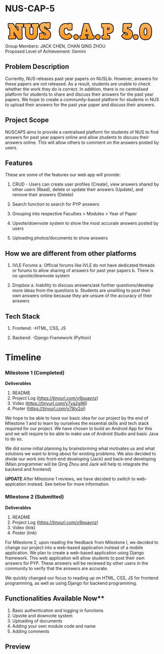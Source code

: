 # **NUS-CAP-5**
![NUSCAP5 Logo](NUSCAP5.png)
<br>Group Members: JACK CHEN, CHAN QING ZHOU
<br>Proposed Level of Achievement: Gemini

## Problem Description

Currently, NUS releases past year papers on NUSLib. However, answers for these papers are not released. As a result, students are unable to check whether the work they do is correct. In addition, there is no centralised platform for students to share and discuss their answers for the past year papers. We hope to create a community-based platform for students in NUS to upload their answers for the past year paper and discuss their answers.


## Project Scope
NUSCAP5 aims to provide a centralised platform for students of NUS to find answers for past year papers online and allow students to discuss their answers online. This will allow others to comment on the answers posted by users. 

## Features
These are some of the features our web app will provide:

1. CRUD - Users can create user profiles (Create), view answers shared by other users (Read), delete or update their answers (Update), and remove their answers (Delete)

2. Search function to search for PYP answers

3. Grouping into respective Faculties > Modules > Year of Paper

4. Upvote/downvote system to show the most accurate answers posted by users

5. Uploading photos/documents to show answers

## How we are different from other platforms
1. IVLE Forums
  a. Official forums like IVLE do not have dedicated threads or forums to allow sharing of answers for past year papers
  b. There is no upvote/downvote system
  
2. Dropbox
  a. Inability to discuss answers/ask further questions/develop more ideas from the questions
  b. Students are unwilling to post their own answers online because they are unsure of the accuracy of their answers

## Tech Stack
1. Frontend:
  -HTML, CSS, JS
 
2. Backend:
  -Django Framework (Python)
  

# Timeline

### **Milestone 1** (Completed)
**Deliverables**
1. README 
2. Project Log (https://tinyurl.com/y9quavnz)
3. Video (https://tinyurl.com/y7ya2g96)
4. Poster (https://tinyurl.com/y79lv2ol)

We hope to be able to have our basic idea for our project by the end of Milestone 1 and to learn by ourselves the essential skills and tech stack required for our project. We have chosen to build an Android App for this and we will require to be able to make use of Android Studio and basic Java to do so.

We did some initial planning by brainstorming what motivates us and what solutions we want to bring about for existing problems. We also decided to divide our work into front-end developing (Jack) and back-end developing (Main programmer will be Qing Zhou and Jack will help to integrate the backend and frontend)

**UPDATE**
After Milestone 1 reviews, we have decided to switch to web-applcation instead. See below for more information.
 

### **MIlestone 2** (Submitted)
**Deliverables**
1. README 
2. Project Log (https://tinyurl.com/y9quavnz)
3. Video (link)
4. Poster (link)

For Milestone 2, upon reading the feedback from Milestone I, we decided to change our project into a web-based application instead of a mobile application. We plan to create a web-based application using Django framework. This web application will allow students to post their own answers for PYP. These answers will be reviewed by other users in the community to verify that the answers are accurate. 

We quickly changed our focus to reading up on HTML, CSS, JS for frontend programming, as well as using Django for backend programming. 

## Functionalities Available Now**
1. Basic authentication and logging in functions
2. Upvote and downvote system
3. Uploading of documents
4. Adding your own module code and name
5. Adding comments

## **Preview** 
###
